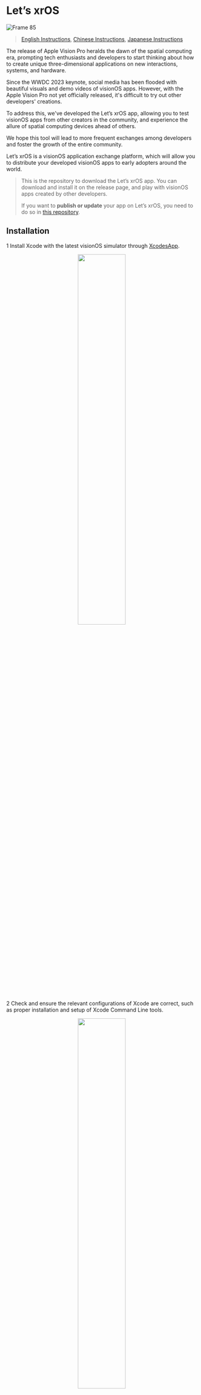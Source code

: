 # Let’s xrOS

![Frame 85](https://github.com/XRealityZone/Let-us-xrOS/assets/11788119/7a956446-8050-40c1-af39-c75a883f50db)

> [English Instructions](https://github.com/XRealityZone/Let-us-xrOS/blob/main/README.md), [Chinese Instructions](https://github.com/XRealityZone/Let-us-xrOS/blob/main/README_CN.md), [Japanese Instructions](https://github.com/XRealityZone/Let-us-xrOS/blob/main/README_JP.md)

The release of Apple Vision Pro heralds the dawn of the spatial computing era, prompting tech enthusiasts and developers to start thinking about how to create unique three-dimensional applications on new interactions, systems, and hardware.

Since the WWDC 2023 keynote, social media has been flooded with beautiful visuals and demo videos of visionOS apps. However, with the Apple Vision Pro not yet officially released, it's difficult to try out other developers' creations.

To address this, we've developed the Let’s xrOS app, allowing you to test visionOS apps from other creators in the community, and experience the allure of spatial computing devices ahead of others.

We hope this tool will lead to more frequent exchanges among developers and foster the growth of the entire community.

Let’s xrOS is a visionOS application exchange platform, which will allow you to distribute your developed visionOS apps to early adopters around the world.

> This is the repository to download the Let’s xrOS app. You can download and install it on the release page, and play with visionOS apps created by other developers.
>
> If you want to **publish or update** your app on Let’s xrOS, you need to do so in [this repository](https://github.com/XRealityZone/XRApps).

## Installation

1 Install Xcode with the latest visionOS simulator through [XcodesApp](https://github.com/XcodesOrg/XcodesApp).

<div align="center">
  <img src="https://github.com/XRealityZone/Let-s-xrOS/assets/11788119/dc3edbfd-0d51-4fbd-80a5-e40017373145" width="50%" height="50%">
</div>

2 Check and ensure the relevant configurations of Xcode are correct, such as proper installation and setup of Xcode Command Line tools.

<div align="center">
  <img src="https://github.com/XRealityZone/Let-s-xrOS/assets/11788119/7d911e5f-c526-4d2f-9fcf-c76921f124e6" width="50%" height="50%">
</div>

3 Download and install the latest version of the Let's xrOS client application from the [Release page](https://github.com/XRealityZone/Let-us-xrOS/releases/tag/1.0).

<div align="center">
  <img src="https://github.com/XRealityZone/Let-us-xrOS/assets/11788119/c4e41e14-6a43-4560-ab2b-8a3e2e680d8e" width="50%" height="50%">
</div>

## Usage

* Upon first launch, the app will pull data from the application repository center. Once the data download is complete, it will enter the app home page as shown below:

<div align="center">
  <img src="https://github.com/XRealityZone/Let-us-xrOS/assets/11788119/76138432-2087-4840-9d99-f9af400aefcf" width="50%" height="50%">
</div>

* If you notice an app update that Let's xrOS hasn't displayed, you can update the application repository center's data by clicking the Check button on the download details page, as shown below:

<div align="center">
  <img src="https://github.com/XRealityZone/Let-us-xrOS/assets/11788119/f9d209e5-cefc-46d6-9b5e-206eca26a61e" width="50%" height="50%">
</div>

## About XReality.Zone

<div align="center">
  <img src="https://github.com/XRealityZone/Let-us-xrOS/assets/11788119/f8220caf-75b8-41ce-88e0-491988bbee16" width="50%" height="50%">
</div>

**XRealityZone is a creator community focused on XR, aiming to make XR development easier!** We hope to assist creators eager to innovate and delve into the XR world through insightful articles, tutorials, simple yet useful tools, and active but unobtrusive discussion groups.

We believe that an individual can go fast, but only a group can go far. Currently, we are focused on the following:

- **[XR World Guide](https://xreality.zone/en/tags/newsletter/)**: A journal that offers high-quality XR information, published bi-monthly, aiming to provide a "refreshing" reading experience every time.
- **[XR Development Articles](https://xreality.zone/en/tags/article/)**: In an era of scarce XR development resources, we hope to share our knowledge and bring a glimmer of hope to the barren desert.

> If you are proficient in English, you can find us through the following: [Official Website (EN)](https://xreality.zone/en/), [Twitter](https://twitter.com/XRealityZone), [Medium](https://medium.com/@xreality.zone).
>
> If you are proficient in Chinese, you can also find us through: [Official Website (CN)](https://xreality.zone/zh/), [Weibo](https://m.weibo.cn/u/6874667850), [Jike](https://web.okjike.com/u/ab5d744a-7d44-4a68-8e66-af6b49515252), [WeChat Official Account](http://weixin.qq.com/r/qzkSCsjEK5VUrYxp92y5), [Juejin](https://juejin.cn/user/1075772629977741).

If you are interested in what we do, we warmly welcome you to contact us via [Email](mailto:xreality.zone@outlook.com).

## About Let's xrOS

Let's xrOS is initiated by [XReality.Zone](https://xreality.zone/), with major contributors including [Ryan Zhu](https://github.com/underthestars-zhy), [Lakr](https://github.com/Lakr233), [SketchK](https://github.com/SketchK), [Onee](https://github.com/OneeMe).

If you want to participate in our development or contribute code to the project, feel free to contact us via [Email](mailto:xreality.zone@outlook.com).
